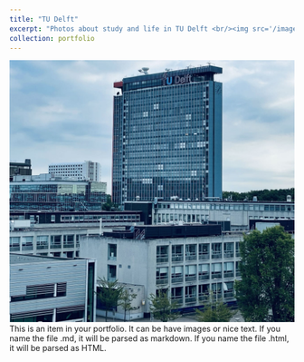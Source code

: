 ```yaml
---
title: "TU Delft"
excerpt: "Photos about study and life in TU Delft <br/><img src='/images/photo2.jpg'>"
collection: portfolio
---
```


<img src='/images/photo2.jpg'>
This is an item in your portfolio. It can be have images or nice text. If you name the file .md, it will be parsed as markdown. If you name the file .html, it will be parsed as HTML. 
